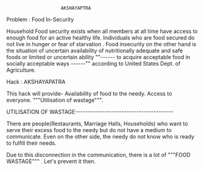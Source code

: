 						AKSHAYAPTRA
						
						
Problem :    Food In-Security

Household Food security exists when all members at all time have access to enough food for an active healthy life. Individuals who are food secured do not live in hunger or fear of starvation . Food insecurity on the other hand is the situation of uncertain availability of nutritionally adequate and safe foods or limited or uncertain ability ""------ to acquire acceptable food in socially acceptable ways ------"" according to United States Dept. of Agriculture.


Hack :     AKSHAYAPATRA

This hack will provide-
	Availability of food to the needy.
	Access to everyone.
	"""Utilisation of wastage""".

UTILISATION OF WASTAGE----------------------------------------

There are people(Restaurants, Marriage Halls, Households) who want to serve their excess food to the needy but do not have a medium to communicate.
Even on the other side, the needy do not know who is ready to fulfill their needs.

Due to this disconnection in the communication, there is a lot of """FOOD WASTAGE""" .
Let's prevent it then.
